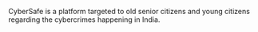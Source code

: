 CyberSafe is a platform targeted to old senior citizens and young citizens regarding the cybercrimes happening in India.
